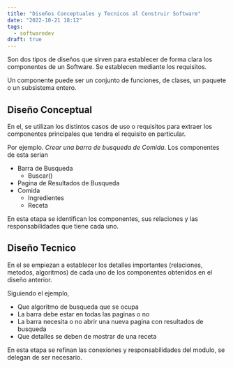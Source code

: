 ```yaml
---
title: "Diseños Conceptuales y Tecnicos al Construir Software"
date: "2022-10-21 18:12"
tags: 
  - softwaredev
draft: true
---
```

Son dos tipos de diseños que sirven para establecer de forma clara los componentes de un Software. Se establecen mediante los requisitos.

Un componente puede ser un conjunto de funciones, de clases, un paquete o un subsistema entero.

## Diseño Conceptual
En el, se utilizan los distintos casos de uso o requisitos para extraer los componentes principales que tendra el requisito en particular.

Por ejemplo. *Crear una barra de busqueda de Comida*. Los componentes de esta serian
- Barra de Busqueda
	- Buscar()
- Pagina de Resultados de Busqueda
- Comida
	- Ingredientes
	- Receta

En esta etapa se identifican los componentes, sus relaciones y las responsabilidades que tiene cada uno.
## Diseño Tecnico
En el se empiezan a establecer los detalles importantes (relaciones, metodos, algoritmos) de cada uno de los componentes obtenidos en el diseño anterior. 

Siguiendo el ejemplo,
- Que algoritmo de busqueda que se ocupa
- La barra debe estar en todas las paginas o no
- La barra necesita o no abrir una nueva pagina con resultados de busqueda
- Que detalles se deben de mostrar de una receta

En esta etapa se refinan las conexiones y responsabilidades del modulo, se delegan de ser necesario.


 